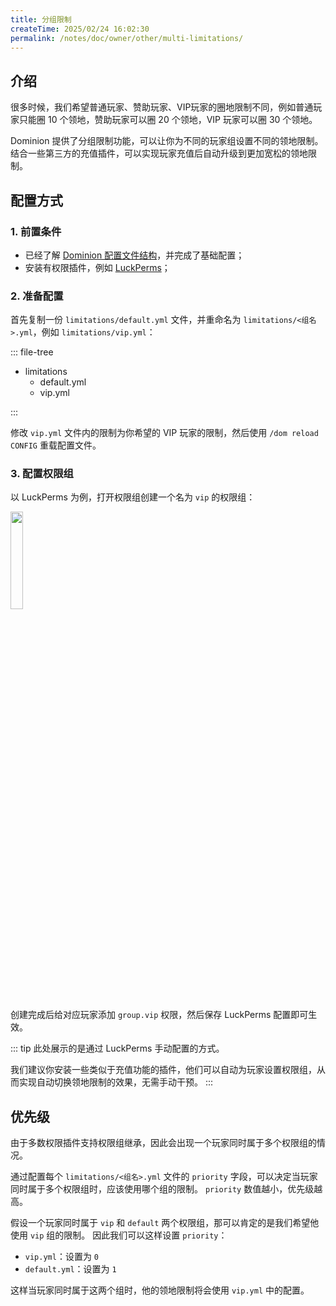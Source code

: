 ```yaml
---
title: 分组限制
createTime: 2025/02/24 16:02:30
permalink: /notes/doc/owner/other/multi-limitations/
---
```


## 介绍

很多时候，我们希望普通玩家、赞助玩家、VIP玩家的圈地限制不同，例如普通玩家只能圈 10 个领地，赞助玩家可以圈 20 个领地，VIP 玩家可以圈
30 个领地。

Dominion 提供了分组限制功能，可以让你为不同的玩家组设置不同的领地限制。
结合一些第三方的充值插件，可以实现玩家充值后自动升级到更加宽松的领地限制。

## 配置方式

### 1. 前置条件

- 已经了解 [Dominion 配置文件结构](/notes/doc/owner/config-ref/overview/)，并完成了基础配置；
- 安装有权限插件，例如 [LuckPerms](https://luckperms.net/)；

### 2. 准备配置

首先复制一份 `limitations/default.yml` 文件，并重命名为 `limitations/<组名>.yml`，例如 `limitations/vip.yml`：

::: file-tree

- limitations
  - default.yml
  - vip.yml

:::

修改 `vip.yml` 文件内的限制为你希望的 VIP 玩家的限制，然后使用 `/dom reload CONFIG` 重载配置文件。

### 3. 配置权限组

以 LuckPerms 为例，打开权限组创建一个名为 `vip` 的权限组：

<img src="https://ssl.lunadeer.cn:14437/i/2024/08/20/66c46029af3ed.png" alt="" width="20%">

创建完成后给对应玩家添加 `group.vip` 权限，然后保存 LuckPerms 配置即可生效。

::: tip
此处展示的是通过 LuckPerms 手动配置的方式。

我们建议你安装一些类似于充值功能的插件，他们可以自动为玩家设置权限组，从而实现自动切换领地限制的效果，无需手动干预。
:::

## 优先级

由于多数权限插件支持权限组继承，因此会出现一个玩家同时属于多个权限组的情况。

通过配置每个 `limitations/<组名>.yml` 文件的 `priority` 字段，可以决定当玩家同时属于多个权限组时，应该使用哪个组的限制。
`priority` 数值越小，优先级越高。

假设一个玩家同时属于 `vip` 和 `default` 两个权限组，那可以肯定的是我们希望他使用 `vip` 组的限制。
因此我们可以这样设置 `priority`：

- `vip.yml`：设置为 `0`
- `default.yml`：设置为 `1`

这样当玩家同时属于这两个组时，他的领地限制将会使用 `vip.yml` 中的配置。

